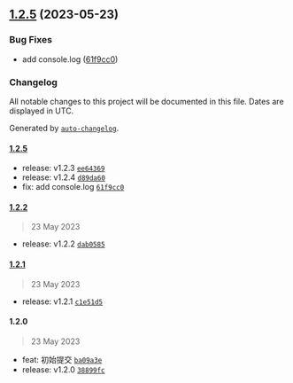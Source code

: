 

## [1.2.5](https://github.com/zhang-glitch/release-it-test/compare/1.2.2...1.2.5) (2023-05-23)


### Bug Fixes

* add console.log ([61f9cc0](https://github.com/zhang-glitch/release-it-test/commit/61f9cc0809620bba1bfcd70240156f8c1c496b1e))

### Changelog

All notable changes to this project will be documented in this file. Dates are displayed in UTC.

Generated by [`auto-changelog`](https://github.com/CookPete/auto-changelog).

#### [1.2.5](https://github.com/zhang-glitch/release-it-test/compare/1.2.2...1.2.5)

- release: v1.2.3 [`ee64369`](https://github.com/zhang-glitch/release-it-test/commit/ee6436973cc229e846f249c1f28f630fb65be09e)
- release: v1.2.4 [`d89da60`](https://github.com/zhang-glitch/release-it-test/commit/d89da60453018f6e67d7fc3379aec19071a17dfe)
- fix: add console.log [`61f9cc0`](https://github.com/zhang-glitch/release-it-test/commit/61f9cc0809620bba1bfcd70240156f8c1c496b1e)

#### [1.2.2](https://github.com/zhang-glitch/release-it-test/compare/1.2.1...1.2.2)

> 23 May 2023

- release: v1.2.2 [`dab0585`](https://github.com/zhang-glitch/release-it-test/commit/dab05858b8105022086c0aae43cf309690d69d91)

#### [1.2.1](https://github.com/zhang-glitch/release-it-test/compare/1.2.0...1.2.1)

> 23 May 2023

- release: v1.2.1 [`c1e51d5`](https://github.com/zhang-glitch/release-it-test/commit/c1e51d5cb837836e983c3047563a859f71f4228c)

#### 1.2.0

> 23 May 2023

- feat: 初始提交 [`ba09a3e`](https://github.com/zhang-glitch/release-it-test/commit/ba09a3e9e8d1de768a072f7505a8fceaa4eb6ce4)
- release: v1.2.0 [`38899fc`](https://github.com/zhang-glitch/release-it-test/commit/38899fc30aa93de9a9bef1056f21647f48fd9c6f)